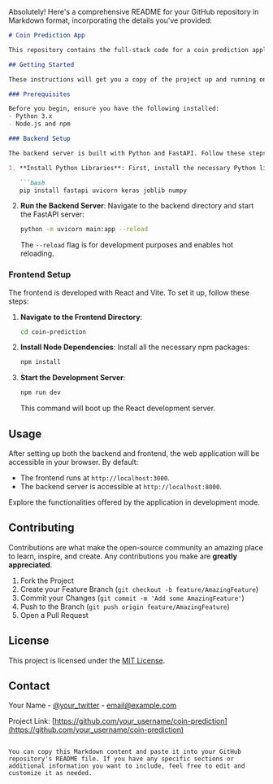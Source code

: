 Absolutely! Here's a comprehensive README for your GitHub repository in Markdown format, incorporating the details you've provided:

```markdown
# Coin Prediction App

This repository contains the full-stack code for a coin prediction application. The backend is built with Python and FastAPI, and the frontend is a React application using Vite.

## Getting Started

These instructions will get you a copy of the project up and running on your local machine for development and testing purposes.

### Prerequisites

Before you begin, ensure you have the following installed:
- Python 3.x
- Node.js and npm

### Backend Setup

The backend server is built with Python and FastAPI. Follow these steps to set it up:

1. **Install Python Libraries**: First, install the necessary Python libraries. You can use the following command:

   ```bash
   pip install fastapi uvicorn keras joblib numpy
   ```

2. **Run the Backend Server**: Navigate to the backend directory and start the FastAPI server:

   ```bash
   python -m uvicorn main:app --reload
   ```

   The `--reload` flag is for development purposes and enables hot reloading.

### Frontend Setup

The frontend is developed with React and Vite. To set it up, follow these steps:

1. **Navigate to the Frontend Directory**:

   ```bash
   cd coin-prediction
   ```

2. **Install Node Dependencies**: Install all the necessary npm packages:

   ```bash
   npm install
   ```

3. **Start the Development Server**:

   ```bash
   npm run dev
   ```

   This command will boot up the React development server.

## Usage

After setting up both the backend and frontend, the web application will be accessible in your browser. By default:

- The frontend runs at `http://localhost:3000`.
- The backend server is accessible at `http://localhost:8000`.

Explore the functionalities offered by the application in development mode.

## Contributing

Contributions are what make the open-source community an amazing place to learn, inspire, and create. Any contributions you make are **greatly appreciated**.

1. Fork the Project
2. Create your Feature Branch (`git checkout -b feature/AmazingFeature`)
3. Commit your Changes (`git commit -m 'Add some AmazingFeature'`)
4. Push to the Branch (`git push origin feature/AmazingFeature`)
5. Open a Pull Request

## License

This project is licensed under the [MIT License](LICENSE.md).

## Contact

Your Name - [@your_twitter](https://twitter.com/your_twitter) - email@example.com

Project Link: [https://github.com/your_username/coin-prediction](https://github.com/your_username/coin-prediction)
```

You can copy this Markdown content and paste it into your GitHub repository's README file. If you have any specific sections or additional information you want to include, feel free to edit and customize it as needed.
